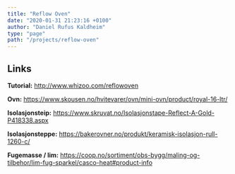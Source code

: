 ```yaml
---
title: "Reflow Oven"
date: "2020-01-31 21:23:16 +0100"
author: "Daniel Rufus Kaldheim"
type: "page"
path: "/projects/reflow-oven"
---
```



## Links

**Tutorial:**
<http://www.whizoo.com/reflowoven>

**Ovn:**
<https://www.skousen.no/hvitevarer/ovn/mini-ovn/product/royal-16-ltr/>

**Isolasjonsteip:**
<https://www.skruvat.no/Isolasjonstape-Reflect-A-Gold-P418338.aspx>

**Isolasjonsteppe:**
<https://bakerovner.no/produkt/keramisk-isolasjon-rull-1260-c/>

**Fugemasse / lim:**
<https://coop.no/sortiment/obs-bygg/maling-og-tilbehor/lim-fug-sparkel/casco-heat#product-info>
